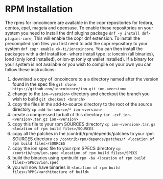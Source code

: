 RPM Installation
================
The rpms for ioncoincore are available in the copr repositories for fedora, centos, epel, mageia and opensuse.  To enable these repositories on your system you need to install the dnf plugins package `dnf -y install dnf-plugins-core`, This will enable the copr dnf extension.  To install the precompiled rpm files you first need to add the copr repository to your system `dnf copr enable ck-ti/ioncoincore`. You can then install the packages with a dnf install ion-<install type> where install type is: ioncoin (all binaries), iond (only iond installed), or ion-qt (only qt wallet installed).
If a binary for your system is not available or you wish to compile on your own you can follow these instructions:
1) download a copy of ioncoincore to a a directory named after the version found in the spec file `git clone https://github.com/ioncoincore/ion.git ion-<version>`
2) change to the `ion-<version>` directory and checkout the branch you wish to build `git checkout <branch>`
3) copy the files in the add-to-source directory to the root of the source directory `cp add-to-source/* ion-<version>`
4) create a compressed tarball of this directory `tar -zxf ion-<version>.tar.gz ion-<version>`
5) copy this file to your rpm SOURCES directory `cp ion-<version>.tar.gz <location of rpm build files>/SOURCES`
6) copy all the patches in the /contrib/rpm/depends/patches to your rpm SOURCES directory `cp /contrib/rpm/depends/patches/* <location of rpm build files>/SOURCES`
7) copy the ion.spec file to your rpm SPECS directory `cp /contrib/rpm/ion.spec <location of rpm build files>/SPECS`
8) build the binaries using rpmbuild `rpm -ba <location of rpm build files>/SPECS/ion.spec`
9) you will now have binaries in `<location of rpm build files>/RPMS/<architecture of build>`
